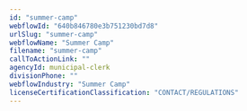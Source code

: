 ```yaml
---
id: "summer-camp"
webflowId: "640b846780e3b751230bd7d8"
urlSlug: "summer-camp"
webflowName: "Summer Camp"
filename: "summer-camp"
callToActionLink: ""
agencyId: municipal-clerk
divisionPhone: ""
webflowIndustry: "Summer Camp"
licenseCertificationClassification: "CONTACT/REGULATIONS"
---
```

